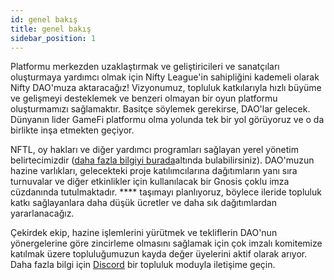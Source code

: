 ```yaml
---
id: genel bakış
title: genel bakış
sidebar_position: 1
---
```


Platformu merkezden uzaklaştırmak ve geliştiricileri ve sanatçıları oluşturmaya yardımcı olmak için Nifty League'in sahipliğini kademeli olarak Nifty DAO'muza aktaracağız! Vizyonumuz, topluluk katkılarıyla hızlı büyüme ve gelişmeyi desteklemek ve benzeri olmayan bir oyun platformu oluşturmamızı sağlamaktır. Basitçe söylemek gerekirse, DAO'lar gelecek. Dünyanın lider GameFi platformu olma yolunda tek bir yol görüyoruz ve o da birlikte inşa etmekten geçiyor.

NFTL, oy hakları ve diğer yardımcı programları sağlayan yerel yönetim belirtecimizdir ([daha fazla bilgiyi burada](https://nifty-league.com/about#nftl)altında bulabilirsiniz). DAO'muzun hazine varlıkları, gelecekteki proje katılımcılarına dağıtımların yanı sıra turnuvalar ve diğer etkinlikler için kullanılacak bir Gnosis çoklu imza cüzdanında tutulmaktadır. **** taşımayı planlıyoruz, böylece ileride topluluk katkı sağlayanlara daha düşük ücretler ve daha sık dağıtımlardan yararlanacağız.

Çekirdek ekip, hazine işlemlerini yürütmek ve tekliflerin DAO'nun yönergelerine göre zincirleme olmasını sağlamak için çok imzalı komitemize katılmak üzere topluluğumuzun kayda değer üyelerini aktif olarak arıyor. Daha fazla bilgi için [Discord](https://discord.gg/niftyleague) bir topluluk moduyla iletişime geçin.
